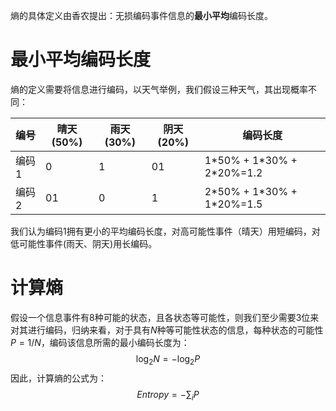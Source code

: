 熵的具体定义由香农提出：无损编码事件信息的**最小平均**编码长度。

# 最小平均编码长度
熵的定义需要将信息进行编码，以天气举例，我们假设三种天气，其出现概率不同：

| 编号  | 晴天(50%) | 雨天(30%) | 阴天(20%) | 编码长度 |
| ----- | --------- | --------- | --------- | -------- |
| 编码1 | 0         | 1         | 01        | 1\*50% + 1\*30% + 2\*20%=1.2        |
| 编码2 | 01        | 0         | 1         | 2\*50% + 1\*30% + 1\*20%=1.5         |


我们认为编码1拥有更小的平均编码长度，对高可能性事件（晴天）用短编码，对低可能性事件(雨天、阴天)用长编码。
# 计算熵
假设一个信息事件有8种可能的状态，且各状态等可能性，则我们至少需要3位来对其进行编码，归纳来看，对于具有$N$种等可能性状态的信息，每种状态的可能性$P = 1/N$，编码该信息所需的最小编码长度为：
$$
\log_2N= -\log_2P
$$
因此，计算熵的公式为：
$$
Entropy = - \sum_i P
$$